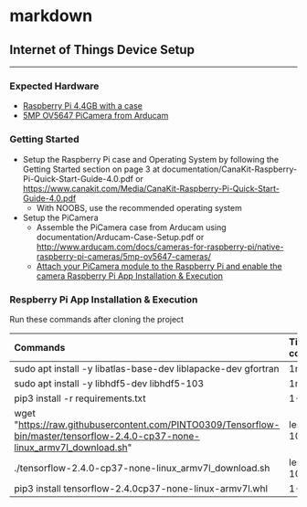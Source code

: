 # markdown

## Internet of Things Device Setup

---
### Expected Hardware
- <a href="https://www.canakit.com/raspberry-pi-4-4gb.html">Raspberry Pi 4.4GB with a case</a>
- <a href="https://docs.arducam.com/cameras-for-raspberry-pi/native-raspberry-pi-cameras/5mp-ov5647-cameras/">5MP OV5647 PiCamera from Arducam</a>

### Getting Started
- Setup the Raspberry Pi case and Operating System by following the Getting Started section on page 3 at 
  documentation/CanaKit-Raspberry-Pi-Quick-Start-Guide-4.0.pdf or
  <a>https://www.canakit.com/Media/CanaKit-Raspberry-Pi-Quick-Start-Guide-4.0.pdf</a>
  - With NOOBS, use the recommended operating system
- Setup the PiCamera
  - Assemble the PiCamera case from Arducam using documentation/Arducam-Case-Setup.pdf or
    <a href="https://docs.arducam.com/Raspberry-Pi-Camera/Native-camera/5MP-OV5647/">http://www.arducam.com/docs/cameras-for-raspberry-pi/native-raspberry-pi-cameras/5mp-ov5647-cameras/</a>
  - <a href="https://projects.raspberrypi.org/en/projects/getting-started-with-picamera/2">Attach your PiCamera module to the Raspberry Pi and enable the camera Raspberry Pi App Installation & Execution</a>
  

### Respberry Pi App Installation & Execution
Run these commands after cloning the project

|Commands|Time to completion
:----|:----
sudo apt install -y libatlas-base-dev liblapacke-dev gfortran|1min
sudo apt install -y libhdf5-dev libhdf5-103|1min
pip3 install -r requirements.txt|1-3 mins
wget "<a href="https://raw.githubusercontent.com/PINTO0309/Tensorflow-bin/master/tensorflow-2.4.0-cp37-none-linux_armv7l_download.sh">https://raw.githubusercontent.com/PINTO0309/Tensorflow-bin/master/tensorflow-2.4.0-cp37-none-linux_armv7l_download.sh"|less than 10 secs
./tensorflow-2.4.0-cp37-none-linux_armv7l_download.sh</a>|less than 10 secs
pip3 install tensorflow-2.4.0cp37-none-linux-armv7l.whl|1-3 mins
